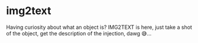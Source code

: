 # img2text
Having curiosity about what an object is? IMG2TEXT is here, just take a shot of the object, get the description of the injection, dawg 😅...
